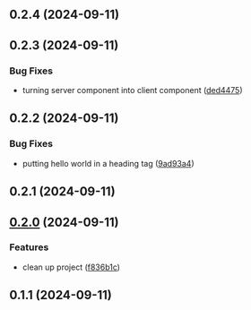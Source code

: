 

## 0.2.4 (2024-09-11)

## 0.2.3 (2024-09-11)


### Bug Fixes

* turning server component into client component ([ded4475](https://github.com/angelomarquesdavinci/release-it-test/commit/ded44756ff93afca79f22f8c76c3f27bfe8262c2))

## 0.2.2 (2024-09-11)


### Bug Fixes

* putting hello world in a heading tag ([9ad93a4](https://github.com/angelomarquesdavinci/release-it-test/commit/9ad93a4657a02c45cbc405d2b8ffcfbcbff5f547))

## 0.2.1 (2024-09-11)

## [0.2.0](https://github.com/angelomarquesdavinci/release-it-test/compare/v0.1.1...v0.2.0) (2024-09-11)


### Features

* clean up project ([f836b1c](https://github.com/angelomarquesdavinci/release-it-test/commit/f836b1c7ce3158c8560d36e28e361d5d3daeecde))

## 0.1.1 (2024-09-11)
